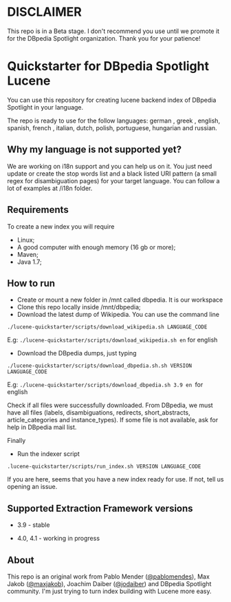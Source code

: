 # DISCLAIMER

This repo is in a Beta stage. I don't recommend you use until we promote it for the DBpedia Spotlight organization. 
Thank you for your patience!


Quickstarter for DBpedia Spotlight Lucene
===================

You can use this repository for creating lucene backend index of DBpedia Spotlight in your language.

The repo is ready to use for the follow languages: german , greek , english, spanish, french , italian, dutch, polish, portuguese, hungarian and russian.

## Why my language is not supported yet?

We are working on i18n support and you can help us on it. You just need update or create the stop words list and a black listed URI pattern (a small regex for disambiguation pages) for your target language. You can follow a lot of examples at /i18n folder.

## Requirements

To create a new  index you will require

* Linux;
* A good computer with enough memory (16 gb or more);
* Maven;
* Java 1.7;
 

## How to run

 * Create or mount a new folder in /mnt called dbpedia. It is our workspace
 * Clone this repo locally inside /mnt/dbpedia;
 * Download the latest dump of Wikipedia. You can use the command line
 
  `./lucene-quickstarter/scripts/download_wikipedia.sh LANGUAGE_CODE`
  
   E.g: `./lucene-quickstarter/scripts/download_wikipedia.sh en`  for english

 * Download the DBpedia dumps, just typing 
 
 `./lucene-quickstarter/scripts/download_dbpedia.sh.sh VERSION LANGUAGE_CODE`
 
   E.g: `./lucene-quickstarter/scripts/download_dbpedia.sh 3.9 en `for english

  Check if all files were successfully downloaded. From DBpedia, we must have all files (labels, disambiguations, redirects, short_abstracts, article_categories and instance_types). If some file is not available, ask for help in DBpedia mail list.
  
  Finally
  
  * Run the indexer script
  
  `.lucene-quickstarter/scripts/run_index.sh VERSION LANGUAGE_CODE`

If you are here, seems that you have a new index ready for use. If not, tell us opening an issue.

## Supported Extraction Framework versions

* 3.9  - stable

* 4.0, 4.1 - working in progress


## About

This repo is an original work from  Pablo Mender ([@pablomendes](https://github.com/pablomendes)), Max Jakob ([@maxjakob](https://github.com/maxjakob)), Joachim Daiber ([@jodaiber](https://github.com/jodaiber)) and DBpedia Spotlight community. I'm just trying to turn index building with Lucene more easy.






